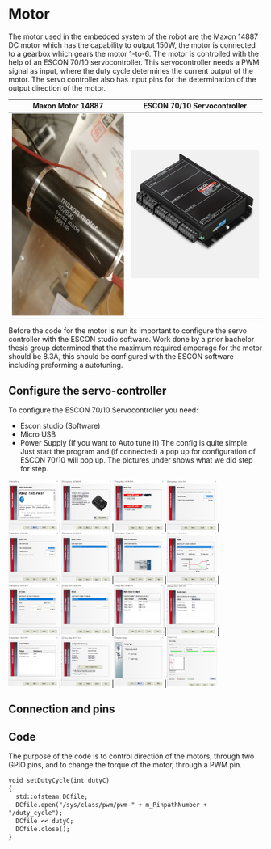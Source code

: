 
# Motor

The motor used in the embedded system of the robot are the Maxon 14887 DC motor which has the capability to output 150W, the motor is connected to a gearbox which gears the motor 1-to-6. The motor is controlled with the help of an ESCON 70/10 servocontroller. This servocontroller needs a PWM signal as input, where the duty cycle determines the current output of the motor. The servo controller also has input pins for the determination of the output direction of the motor.

Maxon Motor 14887            |   ESCON 70/10 Servocontroller
:-------------------------:|:-------------------------:
<img src="assets_motor/176682329_3791733154215068_5268941636711901361_n.jpg" width="400" height="400"/> |  ![Escon](assets_motor/ESCON_7010_Servocontroller.jpg)

Before the code for the motor is run its important to configure the servo controller with the ESCON studio software. Work done by a prior bachelor thesis group determined that the maximum required amperage for the motor should be 8.3A, this should be configured with the ESCON software including preforming a autotuning.


## Configure the servo-controller
To configure the ESCON 70/10 Servocontroller you need:
* Escon studio (Software)
* Micro USB
* Power Supply (If you want to Auto tune it)
The config is quite simple. Just start the program and (if connected) a pop up for configuration of ESCON 70/10 will pop up. The pictures under shows what we did step for step.

<img src="assets_motor/Escon_studio_01.PNG" width="100" height="100"/>|<img src="assets_motor/Escon_studio_02.PNG" width="100" height="100"/>|<img src="assets_motor/Escon_studio_03.PNG" width="100" height="100"/>|<img src="assets_motor/Escon_studio_04.PNG" width="100" height="100"/>|<img src="assets_motor/Escon_studio_05.PNG" width="100" height="100"/>|<img src="assets_motor/Escon_studio_06.PNG" width="100" height="100"/>|<img src="assets_motor/Escon_studio_07.PNG" width="100" height="100"/>|<img src="assets_motor/Escon_studio_08.PNG" width="100" height="100"/>|<img src="assets_motor/Escon_studio_09.PNG" width="100" height="100"/>|<img src="assets_motor/Escon_studio_10.PNG" width="100" height="100"/>|<img src="assets_motor/Escon_studio_11.PNG" width="100" height="100"/>|<img src="assets_motor/Escon_studio_12.PNG" width="100" height="100"/>|<img src="assets_motor/Escon_studio_13.PNG" width="100" height="100"/>|<img src="assets_motor/Escon_studio_14.PNG" width="100" height="100"/>|<img src="assets_motor/Escon_studio_15.PNG" width="100" height="100"/>|<img src="assets_motor/Escon_studio_16.PNG" width="100" height="100"/>
## Connection and pins

## Code
The purpose of the code is to control direction of the motors, through two GPIO pins, and to change the torque of the motor, through a PWM pin.

```
void setDutyCycle(int dutyC)
{
  std::ofsteam DCfile;
  DCfile.open("/sys/class/pwm/pwm-" + m_PinpathNumber + "/duty_cycle");
  DCfile << dutyC;
  DCfile.close();
}
```
